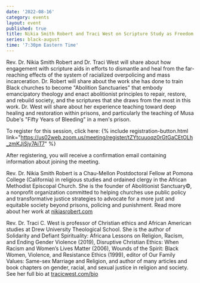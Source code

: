 ```yaml
---
date: '2022-08-16'
category: events
layout: event
published: true
title: Nikia Smith Robert and Traci West on Scripture Study as Freedom Practice
series: black-august
time: '7:30pm Eastern Time'
---
```

Rev. Dr. Nikia Smith Robert and Dr. Traci West will share about how engagement with scripture aids in efforts to dismantle and heal from the far-reaching effects of the system of racialized overpolicing and mass incarceration. Dr. Robert will share about the work she has done to train Black churches to become "Abolition Sanctuaries" that embody emancipatory theology and enact abolitionist principles to repair, restore, and rebuild society, and the scriptures that she draws from the most in this work. Dr. West will share about her experience teaching toward deep healing and restoration within prisons, and particularly the teaching of Musa Dube's "Fifty Years of Bleeding" in a men's prison.

To register for this session, click here: {% include registration-button.html link="https://us02web.zoom.us/meeting/register/tZYtcuuoqz0rGtGaCEtOLh_zmKJjSjy7AiT7" %}

After registering, you will receive a confirmation email containing information about joining the meeting.

Rev. Dr. Nikia Smith Robert is a Chau-Mellon Postdoctoral Fellow at Pomona College (California) in religious studies and ordained clergy in the African Methodist Episcopal Church. She is the founder of Abolitionist Sanctuary©, a nonprofit organization committed to helping churches use public policy and transformative justice strategies to advocate for a more just and equitable society beyond prisons, policing and punishment. Read more about her work at [nikiasrobert.com](https://nikiasrobert.com/)

Rev. Dr. Traci C. West is professor of Christian ethics and African American studies at Drew University Theological School. She is the author of Solidarity and Defiant Spirituality: Africana Lessons on Religion, Racism, and Ending Gender Violence (2019), Disruptive Christian Ethics: When Racism and Women’s Lives Matter (2006), Wounds of the Spirit: Black Women, Violence, and Resistance Ethics (1999), editor of Our Family Values: Same-sex Marriage and Religion, and author of many articles and book chapters on gender, racial, and sexual justice in religion and society. See her full bio at [tracicwest.com/bio](https://www.tracicwest.com/bio)
